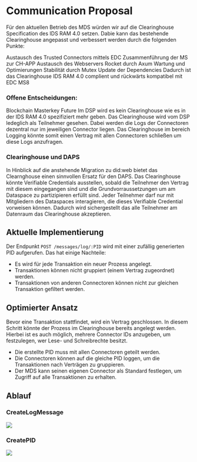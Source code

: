 # Communication Proposal

Für den aktuellen Betrieb des MDS würden wir auf die Clearinghouse Specification des IDS RAM 4.0 setzen. 
Dabie kann das bestehende Clearinghouse angepasst und verbessert werden durch die folgenden Punkte:

Austausch des Trusted Connectors mittels EDC
Zusammenführung der MS zur CH-APP
Austausch des Webservers Rocket durch Axum
Wartung und Optimierungen
Stabilität durch Mutex
Update der Dependencies
Dadurch ist das Clearinghouse IDS RAM 4.0 complient und rückwärts kompatibel mit EDC MS8

### Offene Entscheidungen:

Blockchain
Masterkey
Future
Im DSP wird es kein Clearinghouse wie es in der IDS RAM 4.0 spezifiziert mehr geben. 
Das Clearinghouse wird vom DSP ledeglich als Teilnehmer gesehen.
Dabei werden die Logs der Connectoren dezentral nur im jeweiligen Connector liegen. 
Das Clearinghouse im bereich Logging könnte somit einen Vertrag mit allen Connectoren schließen um diese Logs anzufragen.

### Clearinghouse und DAPS
In Hinblick auf die anstehende Migration zu did:web bietet das Clearnghouse einen sinnvollen Ersatz für den DAPS.
Das Clearinghouse könnte Verifiable Credentials ausstellen, sobald die Teilnehmer den Vertrag mit diesem eingegangen sind und die Grundvorraussetzungen um am Dataspace zu partizipieren erfüllt sind. Jeder Teilnehmer darf nur mit Mitgliedern des Dataspaces interagieren, die dieses Verifiable Credential vorweisen können.
Dadurch wird sichergestellt das alle Teilnehmer am Datenraum das Clearinghouse akzeptieren.

## Aktuelle Implementierung
Der Endpunkt ```POST /messages/log/:PID``` wird mit einer zufällig generierten PID aufgerufen. Das hat einige Nachteile:
- Es wird für jede Transaktion ein neuer Prozess angelegt.
- Transaktionen können nicht gruppiert (einem Vertrag zugeordnet) werden.
- Transaktionen von anderen Connectoren können nicht zur gleichen Transaktion gefiltert werden.

## Optimierter Ansatz
Bevor eine Transaktion stattfindet, wird ein Vertrag geschlossen. In diesem Schritt könnte der Prozess im Clearinghouse bereits angelegt werden. Hierbei ist es auch möglich, mehrere Connector IDs anzugeben, um festzulegen, wer Lese- und Schreibrechte besitzt.
- Die erstellte PID muss mit allen Connectoren geteilt werden.
- Die Connectoren können auf die gleiche PID loggen, um die Transaktionen nach Verträgen zu gruppieren.
- Der MDS kann seinen eigenen Connector als Standard festlegen, um Zugriff auf alle Transaktionen zu erhalten.

## Ablauf
### CreateLogMessage
![](./images/CreateLogMessage.png)

### CreatePID
![](./images/CreatePid.png)